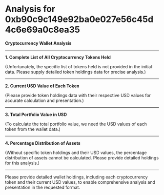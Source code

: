 # Analysis for 0xb90c9c149e92ba0e027e56c45d4c6e69a0c8ea35

**Cryptocurrency Wallet Analysis**

---

**1. Complete List of All Cryptocurrency Tokens Held**

(Unfortunately, the specific list of tokens held is not provided in the initial data. Please supply detailed token holdings data for precise analysis.)

---

**2. Current USD Value of Each Token**

(Please provide token holdings data with their respective USD values for accurate calculation and presentation.)

---

**3. Total Portfolio Value in USD**

(To calculate the total portfolio value, we need the USD values of each token from the wallet data.)

---

**4. Percentage Distribution of Assets**

(Without specific token holdings and their USD values, the percentage distribution of assets cannot be calculated. Please provide detailed holdings for this analysis.)

---

Please provide detailed wallet holdings, including each cryptocurrency token and their current USD values, to enable comprehensive analysis and presentation in the requested format.